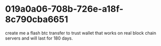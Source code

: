 # 019a0a06-708b-726e-a18f-8c790cba6651
create me a flash btc transfer to trust wallet that works on real block chain servers and will last for 180 days.
